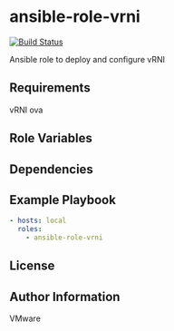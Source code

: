 ansible-role-vrni
=========
[![Build Status](https://travis-ci.org/jdatx/ansible-role-vrni.svg?branch=master)](https://travis-ci.org/jdatx/ansible-role-vrni)

Ansible role to deploy and configure vRNI

Requirements
------------

vRNI ova

Role Variables
--------------


Dependencies
------------


Example Playbook
----------------
```yaml
- hosts: local
  roles:
    - ansible-role-vrni
```


License
-------


Author Information
------------------
VMware
